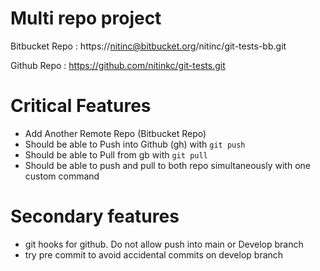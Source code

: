 # Multi repo project

Bitbucket Repo : https://nitinc@bitbucket.org/nitinc/git-tests-bb.git 

Github Repo : https://github.com/nitinkc/git-tests.git

# Critical Features
- Add Another Remote Repo (Bitbucket Repo)
- Should be able to Push into Github (gh) with `git push`
- Should be able to Pull from gb with `git pull`
- Should be able to push and pull to both repo simultaneously with one custom command

# Secondary features
- git hooks for github. Do not allow push into main or Develop branch
- try pre commit to avoid accidental commits on develop branch


